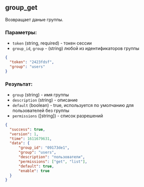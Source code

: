 ## group_get
Возвращает даные группы.

### Параметры:
- ```token``` (string, required) - токен сессии
- ```group_id```, ```group``` - (string) любой из идентификаторов группы
```json
{
  "token": "2423fdsf",
  "group": "users"
}
```

### Результат:
- ```group``` (string) - имя группы
- ```description``` (string) - описание
- ```default``` (boolean) - true, используется по умолчанию для пользователей без группы
- ```permissions``` ([string]) - список разрешений 
 
```json
{
  "success": true,
  "version": 1,
  "time": 1611679631,
  "data": {
      "group_id": "09173de1", 
      "group": "users",
      "description": "пользователи",
      "permissions": ["get", "list"],
      "default": true, 
      "enable": true
  }
}
```
